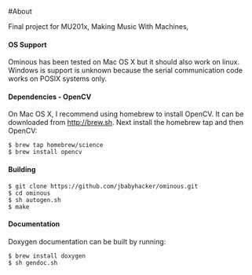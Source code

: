 #About

Final project for MU201x, Making Music With Machines, 

#### OS Support

  Ominous has been tested on Mac OS X but it should also work on linux.
  Windows is support is unknown because the serial communication code works on POSIX systems only.

#### Dependencies - OpenCV

  On Mac OS X, I recommend using homebrew to install OpenCV. It can be downloaded from http://brew.sh.
  Next install the homebrew tap and then OpenCV:
  ```
  $ brew tap homebrew/science
  $ brew install opencv
  ```
#### Building

  ```
  $ git clone https://github.com/jbabyhacker/ominous.git
  $ cd ominous
  $ sh autogen.sh
  $ make
  ```

#### Documentation

  Doxygen documentation can be built by running:
  
  ```
  $ brew install doxygen
  $ sh gendoc.sh
  ```
  
